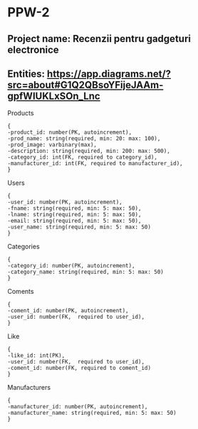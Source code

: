 # PPW-2

## Project name: Recenzii pentru gadgeturi electronice
## Entities: https://app.diagrams.net/?src=about#G1Q2QBsoYFijeJAAm-gpfWIUKLxSOn_Lnc

Products
```
{
-product_id: number(PK, autoincrement),
-prod_name: string(required, min: 20: max: 100),
-prod_image: varbinary(max),
-description: string(required, min: 200: max: 500),
-category_id: int(FK, required to category_id),
-manufacturer_id: int(FK, required to manufacturer_id),
}
```

Users
```
{
-user_id: number(PK, autoincrement),
-fname: string(required, min: 5: max: 50),
-lname: string(required, min: 5: max: 50),
-email: string(required, min: 5: max: 50),
-user_name: string(required, min: 5: max: 50)
}
```

Categories
```
{
-category_id: number(PK, autoincrement),
-category_name: string(required, min: 5: max: 50)
}
```

Coments
```
{
-coment_id: number(PK, autoincrement),
-user_id: number(FK,  required to user_id),
}
```

Like
```
{
-like_id: int(PK),
-user_id: number(FK,  required to user_id),
-coment_id: number(FK, required to coment_id)
}
```

Manufacturers
```
{
-manufacturer_id: number(PK, autoincrement),
-manufacturer_name: string(required, min: 5: max: 50)
}
````

